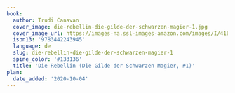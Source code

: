 ```yaml
---
book:
  author: Trudi Canavan
  cover_image: die-rebellin-die-gilde-der-schwarzen-magier-1.jpg
  cover_image_url: https://images-na.ssl-images-amazon.com/images/I/41LBPeTDWML.jpg
  isbn13: '9783442243945'
  language: de
  slug: die-rebellin-die-gilde-der-schwarzen-magier-1
  spine_color: '#133136'
  title: 'Die Rebellin (Die Gilde der Schwarzen Magier, #1)'
plan:
  date_added: '2020-10-04'
---
```


